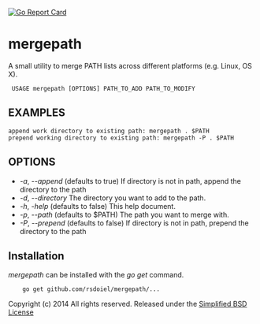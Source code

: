 
[![Go Report Card](http://goreportcard.com/badge/rsdoiel/mergepath)](http://goreportcard.com/report/rsdoiel/mergepath)

# mergepath

A small utility to merge PATH lists across different platforms (e.g. Linux, OS X).

     USAGE mergepath [OPTIONS] PATH_TO_ADD PATH_TO_MODIFY

## EXAMPLES

    append work directory to existing path: mergepath . $PATH
    prepend working directory to existing path: mergepath -P . $PATH

## OPTIONS

+ *-a*, *--append* (defaults to true) If directory is not in path, append the directory to the path
+ *-d*, *--directory* The directory you want to add to the path.
+ *-h*, *-help* (defaults to false) This help document.
+ *-p*, *--path* (defaults to $PATH) The path you want to merge with.
+ *-P*, *--prepend* (defaults to false) If directory is not in path, prepend the directory to the path

## Installation

_mergepath_ can be installed with the *go get* command.

```
    go get github.com/rsdoiel/mergepath/...
```

Copyright (c) 2014 All rights reserved.
Released under the [Simplified BSD License](http://opensource.org/licenses/bsd-license.php)

